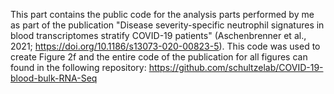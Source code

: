 This part contains the public code for the analysis parts performed by me as part of the publication 
"Disease severity-specific neutrophil signatures in blood transcriptomes stratify COVID-19 patients" (Aschenbrenner et al., 2021; https://doi.org/10.1186/s13073-020-00823-5).
This code was used to create Figure 2f and the entire code of the publication for all figures can found in the following repository: 
https://github.com/schultzelab/COVID-19-blood-bulk-RNA-Seq
